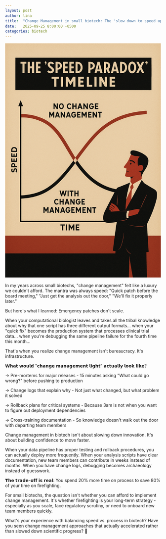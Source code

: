 ```yaml
---
layout: post
author: lina
title:  "Change Management in small biotech: The 'slow down to speed up' paradox"
date:   2025-09-25 8:00:00 -0500
categories: biotech
---
```


![Change management will allow you to speed up.](/assets/images/posts/2025-09-25-change-management-in-small-biotech.png)

In my years across small biotechs, "change management" felt like a luxury we couldn't afford. The mantra was always speed: "Quick patch before the board meeting," "Just get the analysis out the door," "We'll fix it properly later."

But here's what I learned: Emergency patches don't scale. 

When your computational biologist leaves and takes all the tribal knowledge about why that one script has three different output formats... when your "quick fix" becomes the production system that processes clinical trial data... when you're debugging the same pipeline failure for the fourth time this month...

That's when you realize change management isn't bureaucracy. It's infrastructure.

𝗪𝗵𝗮𝘁 𝘄𝗼𝘂𝗹𝗱 "𝗰𝗵𝗮𝗻𝗴𝗲 𝗺𝗮𝗻𝗮𝗴𝗲𝗺𝗲𝗻𝘁 𝗹𝗶𝗴𝗵𝘁" 𝗮𝗰𝘁𝘂𝗮𝗹𝗹𝘆 𝗹𝗼𝗼𝗸 𝗹𝗶𝗸𝗲?

→ Pre-mortems for major releases - 15 minutes asking "What could go wrong?" before pushing to production

→ Change logs that explain why - Not just what changed, but what problem it solved

→ Rollback plans for critical systems - Because 3am is not when you want to figure out deployment dependencies

→ Cross-training documentation - So knowledge doesn't walk out the door with departing team members

Change management in biotech isn't about slowing down innovation. It's about building confidence to move faster.

When your data pipeline has proper testing and rollback procedures, you can actually deploy more frequently. When your analysis scripts have clear documentation, new team members can contribute in weeks instead of months. When you have change logs, debugging becomes archaeology instead of guesswork.

𝗧𝗵𝗲 𝘁𝗿𝗮𝗱𝗲-𝗼𝗳𝗳 𝗶𝘀 𝗿𝗲𝗮𝗹: You spend 20% more time on process to save 80% of your time on firefighting.

For small biotechs, the question isn't whether you can afford to implement change management. It's whether firefighting is your long-term strategy - especially as you scale, face regulatory scrutiny, or need to onboard new team members quickly.

What's your experience with balancing speed vs. process in biotech? Have you seen change management approaches that actually accelerated rather than slowed down scientific progress? 🤔